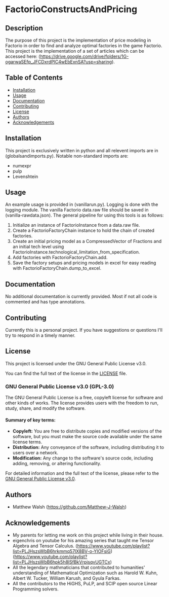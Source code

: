 # FactorioConstructsAndPricing
 
## Description
The purpose of this project is the implementation of price modeling in Factorio in order to find and analyze optimal factories in the game Factorio. This project is the implementation of a set of articles which can be accessed here: (https://drive.google.com/drive/folders/1G-ogarwaSEfp_JFCDxrdPlC4wEbExnSA?usp=sharing).

## Table of Contents
- [Installation](#installation)
- [Usage](#usage)
- [Documentation](#documentation)
- [Contributing](#contributing)
- [License](#license)
- [Authors](#authors)
- [Acknowledgements](#acknowledgements)

## Installation
This project is exclusively written in python and all relevent imports are in (globalsandimports.py). Notable non-standard imports are:
 - numexpr
 - pulp
 - Levenshtein

## Usage
An example usage is provided in (vanillarun.py). Logging is done with the logging module. The vanilla Factorio data.raw file should be saved in (vanilla-rawdata.json). The general pipeline for using this tools is as follows:
1. Initialize an instance of FactorioInstance from a data.raw file.
2. Create a FactorioFactoryChain instance to hold the chain of created factories.
3. Create an initial pricing model as a CompressedVector of Fractions and an initial tech level using FactorioInstance.technological_limitation_from_specification.
4. Add factories with FactorioFactoryChain.add.
5. Save the factory setups and pricing models in excel for easy reading with FactorioFactoryChain.dump_to_excel.

## Documentation
No additional documentation is currently provided. Most if not all code is commented and has type annotations.

## Contributing
Currently this is a personal project. If you have suggestions or questions I'll try to respond in a timely manner.

## License
This project is licensed under the GNU General Public License v3.0.

You can find the full text of the license in the [LICENSE](LICENSE) file.

### GNU General Public License v3.0 (GPL-3.0)

The GNU General Public License is a free, copyleft license for software and other kinds of works. The license provides users with the freedom to run, study, share, and modify the software.

#### Summary of key terms:
- **Copyleft:** You are free to distribute copies and modified versions of the software, but you must make the source code available under the same license terms.
- **Distribution:** Any conveyance of the software, including distributing it to users over a network.
- **Modification:** Any change to the software's source code, including adding, removing, or altering functionality.

For detailed information and the full text of the license, please refer to the [GNU General Public License v3.0](https://www.gnu.org/licenses/gpl-3.0.html).

## Authors
 - Matthew Walsh (https://github.com/Matthew-J-Walsh)

## Acknowledgements
 - My parents for letting me work on this project while living in their house.
 - eigenchris on youtube for his amazing series that taught me Tensor Algebra and Tensor Calculus. (https://www.youtube.com/playlist?list=PLJHszsWbB6hrkmmq57lX8BV-o-YIOFsiG) (https://www.youtube.com/playlist?list=PLJHszsWbB6hpk5h8lSfBkVrpjsqvUGTCx)
 - All the legendary mathmaticians that contributed to humanities' understanding of Mathematical Optimization such as Harold W. Kuhn, Albert W. Tucker, William Karush, and Gyula Farkas.
 - All the contributors to the HiGHS, PuLP, and SCIP open source Linear Programming solvers.
